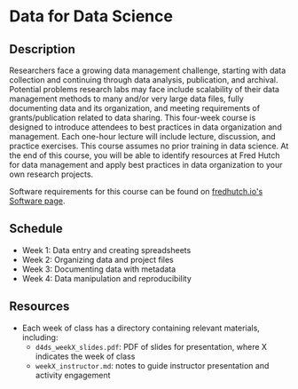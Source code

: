 # Data for Data Science

## Description

Researchers face a growing data management challenge, starting with data collection and continuing through data analysis, publication, and archival. Potential problems research labs may face include scalability of their data management methods to many and/or very large data files, fully documenting data and its organization, and meeting requirements of grants/publication related to data sharing. This four-week course is designed to introduce attendees to best practices in data organization and management. Each one-hour lecture will include lecture, discussion, and practice exercises. This course assumes no prior training in data science. At the end of this course, you will be able to identify resources at Fred Hutch for data management and apply best practices in data organization to your own research projects.

Software requirements for this course can be found on [fredhutch.io's Software page](http://www.fredhutch.io/software/).


## Schedule

* Week 1: Data entry and creating spreadsheets
* Week 2: Organizing data and project files
* Week 3: Documenting data with metadata
* Week 4: Data manipulation and reproducibility


## Resources

- Each week of class has a directory containing relevant materials, including:
  - `d4ds_weekX_slides.pdf`: PDF of slides for presentation, where X indicates the week of class
  - `weekX_instructor.md`: notes to guide instructor presentation and activity engagement
